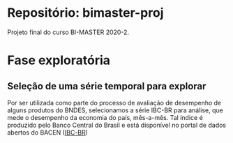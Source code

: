 # Repositório: bimaster-proj
Projeto final do curso BI-MASTER 2020-2.

# Fase exploratória

## Seleção de uma série temporal para explorar

Por ser utilizada como parte do processo de avaliação de desempenho de alguns produtos do BNDES, selecionamos a série IBC-BR para análise, que mede o desempenho da economia do país, mês-a-mês. Tal índice é produzido pelo Banco Central do Brasil e está disponível no portal de dados abertos do BACEN ([IBC-BR](https://dadosabertos.bcb.gov.br/dataset/24363-indice-de-atividade-economica-do-banco-central---ibc-br))
